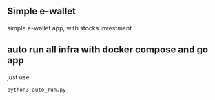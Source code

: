 ## Simple e-wallet

simple e-wallet app, with stocks investment

## auto run all infra with docker compose and go app

just use
```python
python3 auto_run.py
```